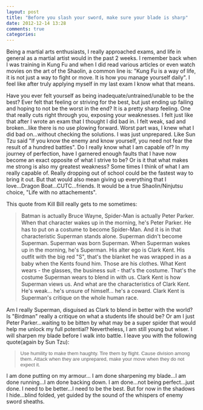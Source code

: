 ```yaml
---
layout: post
title: "Before you slash your sword, make sure your blade is sharp"
date: 2012-12-14 13:28
comments: true
categories: 
---
```

<p>Being a martial arts enthusiasts, I really approached exams, and life in general as a martial artist would in the past 2 weeks. I remember back when I was training in Kung Fu and when I did read various articles or even watch movies on the art of the Shaolin, a common line is: "Kung Fu is a way of life, it is not just a way to fight or move. It is how you manage yourself daily". I feel like after truly applying myself in my last exam I know what that means.</p>
<p>Have you ever felt yourself as being inadequate/untrained/unable to be the best? Ever felt that feeling or striving for the best, but just ending up failing and hoping to not be the worst in the end? It is a pretty sharp feeling. One that really cuts right through you, exposing your weaknesses. I felt just like that after I wrote an exam that I thought I did bad in. I felt weak, sad and broken...like there is no use plowing forward. Worst part was, I knew what I did bad on...without checking the solutions. I was just unprepared. Like Sun Tzu said "If you know the enemy and know yourself, you need not fear the result of a hundred battles". Do I really know what I am capable of? In my journey of perfection, have I garnered enough faults that I have now become an exact opposite of what I strive to be? Or is it that what makes me strong is also my greatest weakness?&nbsp;Some times I think of what I am really capable of. Really dropping out of school could be the fastest way to bring it out. But that would also mean giving up everything that I love...Dragon Boat...CUTC...friends. It would be a true Shaolin/Ninjutsu choice, "Life with no attachements".</p>
<p>This quote from Kill Bill really gets to me sometimes:</p>
<blockquote>
<p><span style="color: #333333; line-height: 18px;">Batman is actually Bruce Wayne, Spider-Man is actually Peter Parker. When that character wakes up in the morning, he's Peter Parker. He has to put on a costume to become Spider-Man. And it is in that characteristic Superman stands alone. Superman didn't become Superman. Superman was born Superman. When Superman wakes up in the morning, he's Superman. His alter ego is Clark Kent. His outfit with the big red "S", that's the blanket he was wrapped in as a baby when the Kents found him. Those are his clothes. What Kent wears - the glasses, the business suit - that's the costume. That's the costume Superman wears to blend in with us. Clark Kent is how Superman views us. And what are the characteristics of Clark Kent. He's weak... he's unsure of himself... he's a coward. Clark Kent is Superman's critique on the whole human race.</span></p>
</blockquote>
<p>Am I really Superman, disguised as Clark to blend in better with the world? Is "Birdman" really a critique on what a students life should be? Or am I just Peter Parker...waiting to be bitten by what may be a super spider that would help me unlock my full potential? Nevertheless, I am still young but wiser. I will sharpen my blade before I walk into battle. I leave you with the following quote(again by Sun Tzu):</p>
<p><a name="strategic assessments" style="color: #2f4f4f; font-family: ARIAL; font-size: small; background-color: #f8f8ff;">
<li style="display: inline !important;">
<blockquote class="posterous_short_quote">Use humility to make them haughty. Tire them by flight. Cause division among them. Attack when they are unprepared, make your move when they do not expect it.</blockquote>
<a name="strategic assessments">
<li style="display: inline !important;">I am done putting on my armour...</li>
</a>I am done sharpening my blade...I am done running...I am done backing down. I am done...not being perfect...just done. I need to be better...I need to be the best. But for now in the shadows I hide...blind folded, yet guided by the sound of the whispers of enemy sword sheaths.</li>
</a></p>


